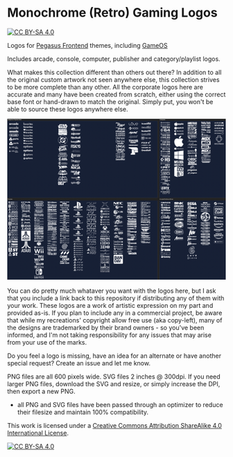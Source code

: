 # Monochrome (Retro) Gaming Logos

[![CC BY-SA 4.0][cc-by-sa-shield]][cc-by-sa]


Logos for [Pegasus Frontend](https://pegasus-frontend.org/) themes, including [GameOS](https://github.com/PlayingKarrde/gameOS)

Includes arcade, console, computer, publisher and category/playlist logos.

What makes this collection different than others out there? In addition to all the original custom artwork not seen anywhere else, this collection strives to be more complete than any other. All the corporate logos here are accurate and many have been created from scratch, either using the correct base font or hand-drawn to match the original. Simply put, you won't be able to source these logos anywhere else.

![sample of logos](https://github.com/HVR88/Monochrome-Gaming-Logos/blob/main/monochrome-sample.png)

You can do pretty much whataver you want with the logos here, but I ask that you include a link back to this repository if distributing any of them with your work. These logos are a work of artistic expression on my part and provided as-is. If you plan to include any in a commercial project, be aware that while my recreations' copyright allow free use (aka copy-left), many of the designs are trademarked by their brand owners - so you've been informed, and I'm not taking responsibility for any issues that may arise from your use of the marks. 

Do you feel a logo is missing, have an idea for an alternate or have another special request? Create an issue and let me know.

PNG files are all 600 pixels wide.  SVG files 2 inches @ 300dpi. If you need larger PNG files, download the SVG and resize, or simply increase the DPI, then export a new PNG.

* all PNG and SVG files have been passed through an optimizer to reduce their filesize and maintain 100% compatibility.

This work is licensed under a
[Creative Commons Attribution ShareAlike 4.0 International License][cc-by-sa].

[![CC BY-SA 4.0][cc-by-sa-image]][cc-by-sa]

[cc-by-sa]: http://creativecommons.org/licenses/by-sa/4.0/
[cc-by-sa-image]: https://licensebuttons.net/l/by-sa/4.0/88x31.png
[cc-by-sa-shield]: https://img.shields.io/badge/License-CC%20BY--SA%204.0-lightgrey.svg


